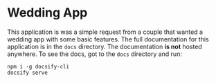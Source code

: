 # Wedding App

This application is was a simple request from a couple that wanted a wedding app with some basic features. The full documentation for this application is in the `docs` directory. The documentation **is not** hosted anywhere. To see the docs, got to the `docs` directory and run:

```
npm i -g docsify-cli
docsify serve
```